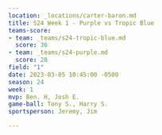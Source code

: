 ```yaml
---
location: _locations/carter-baron.md
title: S24 Week 1 - Purple vs Tropic Blue
teams-score:
- team: _teams/s24-tropic-blue.md
  score: 36
- team: _teams/s24-purple.md
  score: 28
field: "1"
date: 2023-03-05 10:45:00 -0500
season: 24
week: 1
mvp: Ben. H, Josh E.
game-ball: Tony S., Harry S.
sportsperson: Jeremy, Jim

---
```

